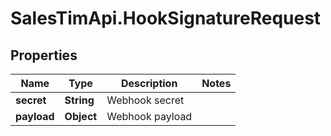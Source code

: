 # SalesTimApi.HookSignatureRequest

## Properties

Name | Type | Description | Notes
------------ | ------------- | ------------- | -------------
**secret** | **String** | Webhook secret | 
**payload** | **Object** | Webhook payload | 


